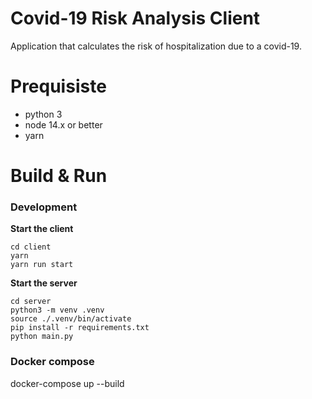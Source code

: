 # Covid-19 Risk Analysis Client
Application that calculates the risk of hospitalization due to a covid-19.

# Prequisiste

- python 3
- node 14.x or better
- yarn

# Build & Run

### Development

**Start the client**
```
cd client
yarn
yarn run start
```

**Start the server**
```
cd server
python3 -m venv .venv
source ./.venv/bin/activate
pip install -r requirements.txt
python main.py
```

### Docker compose

docker-compose up --build
